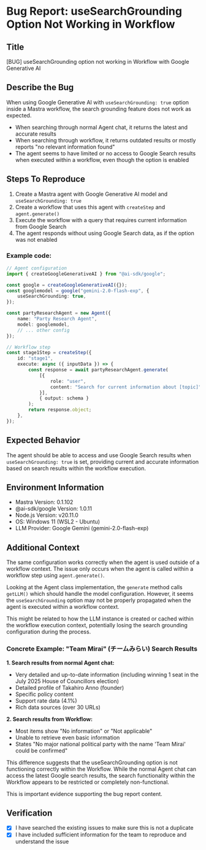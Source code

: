 # Bug Report: useSearchGrounding Option Not Working in Workflow

## Title
[BUG] useSearchGrounding option not working in Workflow with Google Generative AI

## Describe the Bug
When using Google Generative AI with `useSearchGrounding: true` option inside a Mastra workflow, the search grounding feature does not work as expected. 

- When searching through normal Agent chat, it returns the latest and accurate results
- When searching through workflow, it returns outdated results or mostly reports "no relevant information found"
- The agent seems to have limited or no access to Google Search results when executed within a workflow, even though the option is enabled

## Steps To Reproduce
1. Create a Mastra agent with Google Generative AI model and `useSearchGrounding: true`
2. Create a workflow that uses this agent with `createStep` and `agent.generate()`
3. Execute the workflow with a query that requires current information from Google Search
4. The agent responds without using Google Search data, as if the option was not enabled

### Example code:
```typescript
// Agent configuration
import { createGoogleGenerativeAI } from "@ai-sdk/google";

const google = createGoogleGenerativeAI({});
const googlemodel = google("gemini-2.0-flash-exp", {
    useSearchGrounding: true,
});

const partyResearchAgent = new Agent({
    name: "Party Research Agent",
    model: googlemodel,
    // ... other config
});

// Workflow step
const stage1Step = createStep({
    id: "stage1",
    execute: async ({ inputData }) => {
        const response = await partyResearchAgent.generate(
            [{
                role: "user",
                content: "Search for current information about [topic]"
            }],
            { output: schema }
        );
        return response.object;
    },
});
```

## Expected Behavior
The agent should be able to access and use Google Search results when `useSearchGrounding: true` is set, providing current and accurate information based on search results within the workflow execution.

## Environment Information
- Mastra Version: 0.1.102
- @ai-sdk/google Version: 1.0.11
- Node.js Version: v20.11.0
- OS: Windows 11 (WSL2 - Ubuntu)
- LLM Provider: Google Gemini (gemini-2.0-flash-exp)

## Additional Context
The same configuration works correctly when the agent is used outside of a workflow context. The issue only occurs when the agent is called within a workflow step using `agent.generate()`.

Looking at the Agent class implementation, the `generate` method calls `getLLM()` which should handle the model configuration. However, it seems the `useSearchGrounding` option may not be properly propagated when the agent is executed within a workflow context.

This might be related to how the LLM instance is created or cached within the workflow execution context, potentially losing the search grounding configuration during the process.

### Concrete Example: "Team Mirai" (チームみらい) Search Results

**1. Search results from normal Agent chat:**
- Very detailed and up-to-date information (including winning 1 seat in the July 2025 House of Councillors election)
- Detailed profile of Takahiro Anno (founder)
- Specific policy content
- Support rate data (4.1%)
- Rich data sources (over 30 URLs)

**2. Search results from Workflow:**
- Most items show "No information" or "Not applicable"
- Unable to retrieve even basic information
- States "No major national political party with the name 'Team Mirai' could be confirmed"

This difference suggests that the useSearchGrounding option is not functioning correctly within the Workflow. While the normal Agent chat can access the latest Google search results, the search functionality within the Workflow appears to be restricted or completely non-functional.

This is important evidence supporting the bug report content.

## Verification
- [x] I have searched the existing issues to make sure this is not a duplicate
- [x] I have included sufficient information for the team to reproduce and understand the issue